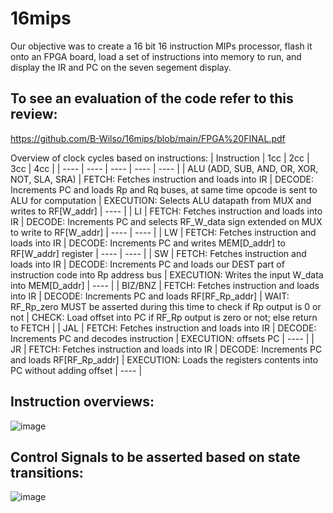 # 16mips
Our objective was to create a 16 bit 16 instruction MIPs processor, flash it onto an FPGA board, load a set of instructions into memory to run, and display the IR and PC on the seven segement display. 

## To see an evaluation of the code refer to this review:
https://github.com/B-Wilso/16mips/blob/main/FPGA%20FINAL.pdf

Overview of clock cycles based on instructions:
| Instruction | 1cc | 2cc | 3cc | 4cc |
| ---- | ---- | ---- | ---- | ---- |
| ALU (ADD, SUB, AND, OR, XOR, NOT, SLA, SRA) | FETCH: Fetches instruction and loads into IR | DECODE: Increments PC and loads Rp and Rq buses, at same time opcode is sent to ALU for computation | EXECUTION: Selects ALU datapath from MUX and writes to RF[W_addr] | ---- |
| LI | FETCH: Fetches instruction and loads into IR | DECODE: Increments PC and selects RF_W_data sign extended on MUX to write to RF[W_addr] | ---- | ---- |
| LW | FETCH: Fetches instruction and loads into IR | DECODE: Increments PC and writes MEM[D_addr] to RF[W_addr] register | ---- | ---- |
| SW | FETCH: Fetches instruction and loads into IR | DECODE: Increments PC and loads our DEST part of instruction code into Rp address bus | EXECUTION: Writes the input W_data into MEM[D_addr] | ---- |
| BIZ/BNZ | FETCH: Fetches instruction and loads into IR | DECODE: Increments PC and loads RF[RF_Rp_addr] | WAIT: RF_Rp_zero MUST be asserted during this time to check if Rp output is 0 or not | CHECK: Load offset into PC if RF_Rp output is zero or not; else return to FETCH |
| JAL | FETCH: Fetches instruction and loads into IR | DECODE: Increments PC and decodes instruction | EXECUTION: offsets PC | ---- |
| JR | FETCH: Fetches instruction and loads into IR | DECODE: Increments PC and loads RF[RF_Rp_addr] | EXECUTION: Loads the registers contents into PC without adding offset | ---- |

## Instruction overviews:
![image](https://github.com/B-Wilso/16mips/assets/132187112/5ac264a7-51ac-4996-aac9-1e5628e431a1)

## Control Signals to be asserted based on state transitions:
![image](https://github.com/B-Wilso/16mips/assets/132187112/6d0657cf-5aa4-41e5-8995-065700dc34b7)


